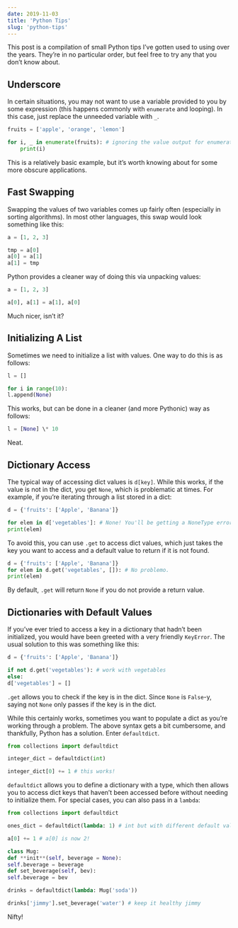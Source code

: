 ```yaml
---
date: 2019-11-03
title: 'Python Tips'
slug: 'python-tips'
---
```


This post is a compilation of small Python tips I’ve gotten used to using over the years. They’re in no particular order, but feel free to try any that you don’t know about.

## Underscore

In certain situations, you may not want to use a variable provided to you by some expression (this happens commonly with `enumerate` and looping). In this case, just replace the unneeded variable with `_`.

```python
fruits = ['apple', 'orange', 'lemon']

for i, _ in enumerate(fruits): # ignoring the value output for enumerate()
    print(i)
```

This is a relatively basic example, but it’s worth knowing about for some more obscure applications.

## Fast Swapping

Swapping the values of two variables comes up fairly often (especially in sorting algorithms). In most other languages, this swap would look something like this:

```python
a = [1, 2, 3]

tmp = a[0]
a[0] = a[1]
a[1] = tmp
```

Python provides a cleaner way of doing this via unpacking values:

```python
a = [1, 2, 3]

a[0], a[1] = a[1], a[0]
```

Much nicer, isn’t it?

## Initializing A List

Sometimes we need to initialize a list with values. One way to do this is as follows:

```python
l = []

for i in range(10):
l.append(None)
```

This works, but can be done in a cleaner (and more Pythonic) way as follows:

```python
l = [None] \* 10
```

Neat.

## Dictionary Access

The typical way of accessing dict values is `d[key]`. While this works, if the value is not in the dict, you get `None`, which is problematic at times. For example, if you’re iterating through a list stored in a dict:

```python
d = {'fruits': ['Apple', 'Banana']}

for elem in d['vegetables']: # None! You'll be getting a NoneType error here.
print(elem)
```

To avoid this, you can use `.get` to access dict values, which just takes the key you want to access and a default value to return if it is not found.

```python
d = {'fruits': ['Apple', 'Banana']}
for elem in d.get('vegetables', []): # No problemo.
print(elem)
```

By default, `.get` will return `None` if you do not provide a return value.

## Dictionaries with Default Values

If you’ve ever tried to access a key in a dictionary that hadn’t been initialized, you would have been greeted with a very friendly `KeyError`. The usual solution to this was something like this:

```python
d = {'fruits': ['Apple', 'Banana']}

if not d.get('vegetables'): # work with vegetables
else:
d['vegetables'] = []
```

`.get` allows you to check if the key is in the dict. Since `None` is `False`-y, saying not `None` only passes if the key is in the dict.

While this certainly works, sometimes you want to populate a dict as you’re working through a problem. The above syntax gets a bit cumbersome, and thankfully, Python has a solution. Enter `defaultdict`.

```python
from collections import defaultdict

integer_dict = defaultdict(int)

integer_dict[0] += 1 # this works!
```

`defaultdict` allows you to define a dictionary with a type, which then allows you to access dict keys that haven’t been accessed before without needing to initialize them. For special cases, you can also pass in a `lambda`:

```python
from collections import defaultdict

ones_dict = defaultdict(lambda: 1) # int but with different default value

a[0] += 1 # a[0] is now 2!

class Mug:
def **init**(self, beverage = None):
self.beverage = beverage
def set_beverage(self, bev):
self.beverage = bev

drinks = defaultdict(lambda: Mug('soda'))

drinks['jimmy'].set_beverage('water') # keep it healthy jimmy
```

Nifty!
